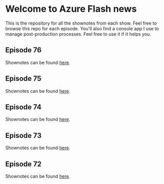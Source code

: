# Welcome to Azure Flash news

This is the repository for all the shownotes from each show.  Feel free to browse this repo for each episode.  You'll also find a console app I use to manage post-production processes.  Feel free to use it if it helps you.


## Episode 76
Shownotes can be found [here](episode-076.md).

## Episode 75
Shownotes can be found [here](episode-075.md).

## Episode 74
Shownotes can be found [here](episode-074.md).

## Episode 73
Shownotes can be found [here](episode-073.md).

## Episode 72
Shownotes can be found [here](episode-072.md).

